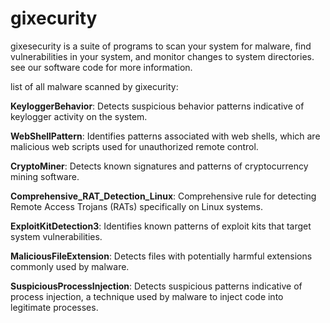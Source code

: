 # gixecurity
gixesecurity is a suite of programs to scan your system for malware, find vulnerabilities in your system, and monitor changes to system directories.
see our software code for more information.

list of all malware scanned by gixecurity:
    
**KeyloggerBehavior**: Detects suspicious behavior patterns indicative of keylogger activity on the system.

**WebShellPattern**: Identifies patterns associated with web shells, which are malicious web scripts used for unauthorized remote control.

**CryptoMiner**: Detects known signatures and patterns of cryptocurrency mining software.

**Comprehensive_RAT_Detection_Linux**: Comprehensive rule for detecting Remote Access Trojans (RATs) specifically on Linux systems.

**ExploitKitDetection3**: Identifies known patterns of exploit kits that target system vulnerabilities.

**MaliciousFileExtension**: Detects files with potentially harmful extensions commonly used by malware.

**SuspiciousProcessInjection**: Detects suspicious patterns indicative of process injection, a technique used by malware to inject code into legitimate processes.

